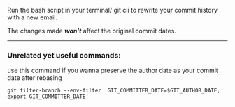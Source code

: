 Run the bash script in your terminal/ git cli to rewrite your commit history with a new email. 

The changes made ***won't*** affect the original commit dates.

---

### Unrelated yet useful commands:
use this command if you wanna preserve the author date as your commit date after rebasing
```
git filter-branch --env-filter 'GIT_COMMITTER_DATE=$GIT_AUTHOR_DATE; export GIT_COMMITTER_DATE'
```
